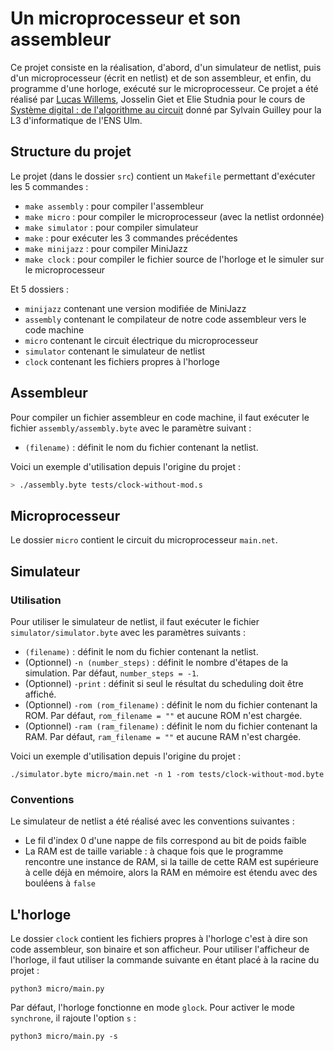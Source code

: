 # Un microprocesseur et son assembleur

Ce projet consiste en la réalisation, d'abord, d'un simulateur de netlist, puis d'un microprocesseur (écrit en netlist) et de son assembleur, et enfin, du programme d'une horloge, exécuté sur le microprocesseur. Ce projet a été réalisé par [Lucas Willems](http://www.lucaswillems.com), Josselin Giet et Elie Studnia pour le cours de [Système digital : de l'algorithme au circuit](http://perso.telecom-paristech.fr/~guilley/ENS/program_2016_2017.html) donné par Sylvain Guilley pour la L3 d'informatique de l'ENS Ulm.

## Structure du projet

Le projet (dans le dossier `src`) contient un `Makefile` permettant d'exécuter les 5 commandes :
- `make assembly` : pour compiler l'assembleur
- `make micro` : pour compiler le microprocesseur (avec la netlist ordonnée)
- `make simulator` : pour compiler simulateur
- `make` : pour exécuter les 3 commandes précédentes
- `make minijazz` : pour compiler MiniJazz
- `make clock` : pour compiler le fichier source de l'horloge et le simuler sur le microprocesseur

Et 5 dossiers :
- `minijazz` contenant une version modifiée de MiniJazz
- `assembly` contenant le compilateur de notre code assembleur vers le code machine
- `micro` contenant le circuit électrique du microprocesseur
- `simulator` contenant le simulateur de netlist
- `clock` contenant les fichiers propres à l'horloge

## Assembleur

Pour compiler un fichier assembleur en code machine, il faut exécuter le fichier `assembly/assembly.byte` avec le paramètre suivant :

- `(filename)` : définit le nom du fichier contenant la netlist.

Voici un exemple d'utilisation depuis l'origine du projet :

```bash
> ./assembly.byte tests/clock-without-mod.s
```

## Microprocesseur

Le dossier `micro` contient le circuit du microprocesseur `main.net`.

## Simulateur

### Utilisation

Pour utiliser le simulateur de netlist, il faut exécuter le fichier `simulator/simulator.byte` avec les paramètres suivants :

- `(filename)` : définit le nom du fichier contenant la netlist.
- (Optionnel) `-n (number_steps)` : définit le nombre d'étapes de la simulation. Par défaut, `number_steps = -1`.
- (Optionnel) `-print` : définit si seul le résultat du scheduling doit être affiché.
- (Optionnel) `-rom (rom_filename)` : définit le nom du fichier contenant la ROM. Par défaut, `rom_filename = ""` et aucune ROM n'est chargée.
- (Optionnel) `-ram (ram_filename)` : définit le nom du fichier contenant la RAM. Par défaut, `ram_filename = ""` et aucune RAM n'est chargée.

Voici un exemple d'utilisation depuis l'origine du projet :

```
./simulator.byte micro/main.net -n 1 -rom tests/clock-without-mod.byte
```

### Conventions

Le simulateur de netlist a été réalisé avec les conventions suivantes :

- Le fil d'index 0 d'une nappe de fils correspond au bit de poids faible
- La RAM est de taille variable : à chaque fois que le programme rencontre une instance de RAM, si la taille de cette RAM est supérieure à celle déjà en mémoire, alors la RAM en mémoire est étendu avec des bouléens à `false`

## L'horloge

Le dossier `clock` contient les fichiers propres à l'horloge c'est à dire son code assembleur, son binaire et son afficheur. Pour utiliser l'afficheur de l'horloge, il faut utiliser la commande suivante en étant placé à la racine du projet :

```
python3 micro/main.py
```

Par défaut, l'horloge fonctionne en mode `glock`. Pour activer le mode `synchrone`, il rajoute l'option `s` :

```
python3 micro/main.py -s
```